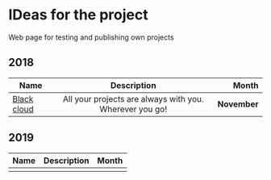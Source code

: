 # IDeas for the project

Web page for testing and publishing own projects

## 2018

| Name | Description | Month |
|---|:-:|--:|
| [Black cloud][1] | All your projects are always with you. Wherever you go! |**November**|

## 2019

| Name | Description | Month |
|---|:-:|--:|
|   |   |   |

[1]: |andrejsharapov.github.io/black-cloud/| "Black cloud · All your projects are always with you. Wherever you go!"